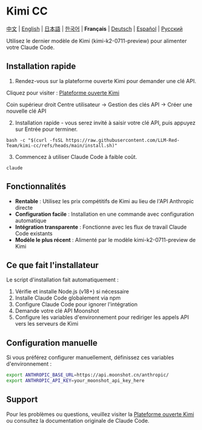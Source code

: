 # Kimi CC

[中文](README.md) | [English](README_EN.md) | [日本語](README_JA.md) | [한국어](README_KO.md) | **Français** | [Deutsch](README_DE.md) | [Español](README_ES.md) | [Русский](README_RU.md)

Utilisez le dernier modèle de Kimi (kimi-k2-0711-preview) pour alimenter votre Claude Code.

## Installation rapide

1. Rendez-vous sur la plateforme ouverte Kimi pour demander une clé API.

Cliquez pour visiter : [Plateforme ouverte Kimi](https://platform.moonshot.cn/)

Coin supérieur droit Centre utilisateur -> Gestion des clés API -> Créer une nouvelle clé API

2. Installation rapide - vous serez invité à saisir votre clé API, puis appuyez sur Entrée pour terminer.

```shell
bash -c "$(curl -fsSL https://raw.githubusercontent.com/LLM-Red-Team/kimi-cc/refs/heads/main/install.sh)"
```

3. Commencez à utiliser Claude Code à faible coût.

```shell
claude
```

## Fonctionnalités

- **Rentable** : Utilisez les prix compétitifs de Kimi au lieu de l'API Anthropic directe
- **Configuration facile** : Installation en une commande avec configuration automatique
- **Intégration transparente** : Fonctionne avec les flux de travail Claude Code existants
- **Modèle le plus récent** : Alimenté par le modèle kimi-k2-0711-preview de Kimi

## Ce que fait l'installateur

Le script d'installation fait automatiquement :
1. Vérifie et installe Node.js (v18+) si nécessaire
2. Installe Claude Code globalement via npm
3. Configure Claude Code pour ignorer l'intégration
4. Demande votre clé API Moonshot
5. Configure les variables d'environnement pour rediriger les appels API vers les serveurs de Kimi

## Configuration manuelle

Si vous préférez configurer manuellement, définissez ces variables d'environnement :

```bash
export ANTHROPIC_BASE_URL=https://api.moonshot.cn/anthropic/
export ANTHROPIC_API_KEY=your_moonshot_api_key_here
```

## Support

Pour les problèmes ou questions, veuillez visiter la [Plateforme ouverte Kimi](https://platform.moonshot.cn/) ou consultez la documentation originale de Claude Code. 